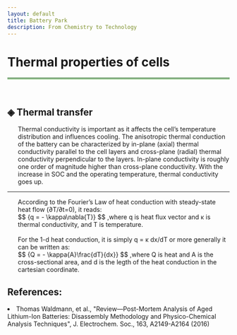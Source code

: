 ```yaml
---
layout: default
title: Battery Park
description: From Chemistry to Technology
---
```


<head>
  <h1> Thermal properties of cells<i class="arrow right"></i></h1>
  <hr style="background: linear-gradient(#4a8049, #d8f5d0); height: 5px; border: none;">
  <br>
  <script src='https://cdnjs.cloudflare.com/ajax/libs/mathjax/2.7.4/MathJax.js?config=default'></script>
</head>
<body>
  <h2>&#9672; Thermal transfer </h2>
  <ul>Thermal conductivity is important as it affects the cell’s temperature distribution and influences cooling. The anisotropic thermal conduction of the battery can be characterized by in-plane (axial) thermal conductivity parallel to the cell layers and cross-plane (radial) thermal conductivity perpendicular to the layers. In-plane conductivity is roughly one order of magnitude higher than cross-plane conductivity. With the increase in SOC and the operating temperature, thermal conductivity goes up.</ul>
  <hr>
  <ul>According to the Fourier’s Law of heat conduction with steady-state heat flow (∂T/∂t=0), it reads:
    <br>
    $$ {q = - \kappa\nabla{T}} $$ ,where q is heat flux vector and &#x3BA; is thermal conductivity, and T is temperature.
    <br><br>
    For the 1-d heat conduction, it is simply q = &#x3BA; dx/dT or more generally it can be written as:
    <br>
     $$ {Q = - \kappa{A}\frac{dT}{dx}} $$ ,where Q is heat and A is the cross-sectional area, and d is the legth of the heat conduction in the cartesian coordinate.
  </ul>
  
  
  <h2> References: </h2>
  <li> Thomas Waldmann, et al., "Review—Post-Mortem Analysis of Aged Lithium-Ion Batteries: Disassembly Methodology and Physico-Chemical Analysis Techniques", J. Electrochem. Soc., 163, A2149-A2164 (2016) </li>
</body>


